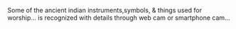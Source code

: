 Some of the ancient indian instruments,symbols, & things used for worship... is recognized with details through web cam or smartphone cam...

